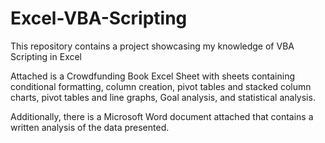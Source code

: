 # Excel-VBA-Scripting
This repository contains a project showcasing my knowledge of VBA Scripting in Excel

Attached is a Crowdfunding Book Excel Sheet with sheets containing conditional formatting, column creation, pivot tables and stacked column charts, pivot tables and line graphs, Goal analysis, and statistical analysis.

Additionally, there is a Microsoft Word document attached that contains a written analysis of the data presented.

